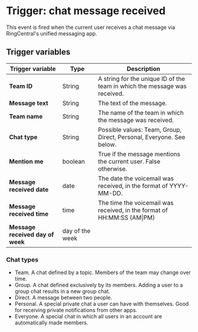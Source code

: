 # Trigger: chat message received

This event is fired when the current user receives a chat message via RingCentral's unified messaging app. 

## Trigger variables

| Trigger variable                 | Type            | Description                                                               |
|----------------------------------|-----------------|---------------------------------------------------------------------------|
| **Team ID**                      | String          | A string for the unique ID of the team in which the message was received. |
| **Message text**                 | String          | The text of the message.                                                  |
| **Team name**                    | String          | The name of the team in which the message was received.                   |
| **Chat type**                    | String          | Possible values: Team, Group, Direct, Personal, Everyone. See below.      |
| **Mention me**                   | boolean         | True if the message mentions the current user. False otherwise.           |
| **Message received date**        | date            | The date the voicemail was received, in the format of YYYY-MM-DD.         |
| **Message received time**        | time            | The time the voicemail was received, in the format of HH:MM:SS (AM\|PM)   |
| **Message received day of week** | day of the week |                                                                           |

### Chat types

* Team. A chat defined by a topic. Members of the team may change over time. 
* Group. A chat defined exclusively by its members. Adding a user to a group chat results in a new group chat. 
* Direct. A message between two people.
* Personal. A special private chat a user can have with themselves. Good for receiving private notifications from other apps. 
* Everyone. A special chat in which all users in an account are automatically made members. 
